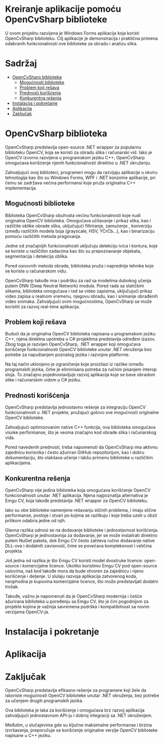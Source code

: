 # Kreiranje aplikacije pomoću OpenCvSharp biblioteke
U ovom projektu razvijena je Windows Forms aplikacija koja koristi OpenCvSharp biblioteku. Cilj aplikacije je demonstracija i praktična primena odabranih funkcionalnosti ove biblioteke za obradu i analizu slika.

# Sadržaj

- [OpenCvSharp biblioteka](#opencvsharp-biblioteka)
  - [Mogućnosti biblioteke](#mogućnosti-biblioteke)
  - [Problem koji rešava](#problem-koji-rešava)
  - [Prednosti korišćenja](#prednosti-korišćenja)
  - [Konkurentna rešenja](#konkurentna-rešenja)
- [Instalacija i pokretanje](#instalacija-i-pokretanje)
- [Aplikacija](#aplikacija)
- [Zaključak](#zaključak)

# OpenCvSharp biblioteka

OpenCvSharp predstavlja open-source .NET wrapper za popularnu biblioteku OpenCV, koja se koristi za obradu slika i računarski vid. Iako je OpenCV izvorno razvijena u programskom jeziku C++, OpenCvSharp omogućava korišćenje njenih funkcionalnosti direktno u .NET okruženju.

Zahvaljujući ovoj biblioteci, programeri mogu da razvijaju aplikacije u okviru tehnologija kao što su Windows Forms, WPF i .NET konzolne aplikacije, pri čemu se zadržava većina performansi koje pruža originalna C++ implementacija.

## Mogućnosti biblioteke
Biblioteka OpenCvSharp obuhvata većinu funkcionalnosti koje nudi originalna OpenCV biblioteka. Omogućava učitavanje i prikaz slika, kao i različite oblike obrade slika, uključujući filtriranje, zamućenje , konverziju između različitih modela boja  (grayscale, HSV, YCrCb...), kao i binarizaciju pomoću različitih metoda pragovanja. 

Jedne od značajnijih funkcionalnosti uključuju detekciju ivica i kontura, koje se koriste u različitim zadacima kao što su prepoznavanje objekata, segmentacija i detekcija oblika. 

Pored osnovnih metoda obrade, biblioteka pruža i naprednije tehnike koje se koriste u računarskom vidu. 

OpenCvSharp takođe ima i podršku za rad sa modelima dubokog učenja putem DNN (Deep Neutral Network) modula.
Pored rada sa statičkim slikama, biblioteka omogućava i rad sa video zapisima, uključujući prikaz video zapisa u realnom vremenu, njegovu obradu, kao i snimanje obrađenih video snimaka. Zahvaljujući ovim mogućnostima, OpenCvSharp se može koristiti za razvoj real-time aplikacija.

## Problem koji rešava 

Budući da je originalna OpenCV biblioteka napisana u programskom jeziku C++, njena direktna upotreba u C# projektima predstavlja određeni izazov. Zbog toga je razvijen OpenCvSharp, .NET wrapper koji omogućava korišćenje funkcionalnosti OpenCV biblioteke unutar .NET okruženja bez potrebe za napuštanjem poznatog jezika i razvojne platforme. 

Na taj način uklonjeno je ograničenje koje proizilazi iz razlike između programskih jezika, čime je eliminisana potreba za ručnim pisanjem interop sloja. To značajno pojednostavljuje razvoj aplikacija koje se bave obradom slike i računarskim vidom u C# jeziku.

## Prednosti korišćenja 

OpenCvSharp predstavlja jednostavno rešenje za integraciju OpenCV funkcionalnosti u .NET projekte, pružajući gotovo sve mogućnosti originalne OpenCV biblioteke.

Zahvaljujući optimizovanim native C++ funkcija, ova biblioteka omogućava visoke performanse, što je veoma značajno kod obrade slika i računarskog vida. 

Pored navedenih prednosti, treba napomenuti da OpenCvSharp ima aktivnu zajednicu korisnika i često ažuriran GitHub repozitorijum, kao i dobru dokumentaciju, što olakšava učenje i lakšu primenu biblioteke u različitim aplikacijama.


## Konkurentna rešenja 

OpenCvSharp nije jedina biblioteka koja omogućava korišćenje OpenCV funkcionalnosti unutar .NET aplikacija. Njena najpoznatija alternativa je Emgu CV, koja takođe predstavlja .NET wrapper za OpenCV biblioteku. 

Iako su obe biblioteke namenjene rešavanju sličnih problema, i imaju slične performanse, postoje i stvari po kojima se razlikuju i koje treba uzeti u obzir prilikom odabira jedne od njih.

Glavna razlika odnosi se na dodavanje biblioteke i jednostavnost korišćenja. OpenCvSharp je jednostavnija za dodavanje, jer se može instalirati direktno putem NuGet paketa, dok Emgu CV često zahteva ručno dodavanje native DLL-ova i dodatnih zavisnosti, čime se povećava kompleksnost i veličina projekta.

Još jedna od razlika je što Emgu CV koristi model dvostruke licence: open-source i komercijalne licence. Ukoliko koristimo Emgu CV pod open-source uslovima, naš kod takođe mora da bude otvoren za zajednicu i njeno korišćenje i deljenje. U slulaju razvoja aplikacija zatvorenog koda, neophodna je kupovina komercijalne licence, što može predstavljati dodatni trošak.

Takođe, važno je napomenuti da je OpenCvSharp modernija i češće ažurirana biblioteka u poređenju sa Emgu CV, što je čini pogodnijom za projekte kojima je važnija savremena podrška i kompatibilnost sa novim verzijama OpenCV-ja.

# Instalacija i pokretanje

# Aplikacija

# Zaključak

OpenCvSharp predstavlja efikasno rešenje za programere koji žele da iskoriste mogućnosti OpenCV biblioteke unutar .NET okruženja, bez potrebe za učenjem drugih programskih jezika.

Ova biblioteka je laka za korišćenje i omogućava brz razvoj aplikacija zahvaljujući jednostavnom API-ju i dobroj integraciji sa .NET okruženjem.

Međutim, u slučajevima gde su ključne maksimalne performanse i brzina izvršavanja, preporučuje se korišćenje originalne verzije OpenCV biblioteke napisane u C++ jeziku.



